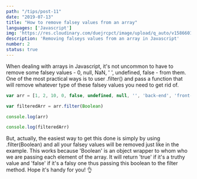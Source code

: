 ```yaml
---
path: "/tips/post-11"
date: "2019-07-13"
title: "How to remove falsey values from an array"
languages: ['Javascript']
img: 'https://res.cloudinary.com/duejrcpct/image/upload/q_auto/v1586601133/tips/11-1_xr4ck7.jpg'
description: 'Removing falseys values from an array in Javascript'
number: 2
status: true
---
```


When dealing with arrays in Javascript, it's not uncommon to have to remove some falsey values - 0, null, NaN, ' ', undefined, false - from them. One of the most practical ways is to user .filter() and pass a function that will remove whatever type of these falsey values you need to get rid of.

 ```javascript
var arr = [1, 2, 10, 0, false, undefined, null, '', 'back-end', 'front-end', 'fullstack']

var filteredArr = arr.filter(Boolean)

console.log(arr)

console.log(filteredArr)
 ```

But, actually, the easiest way to get this done is simply by using .filter(Boolean) and all your falsey values will be removed just like in the example. This works because 'Boolean' is an object wrapper to whom who we are passing each element of the array. It will return 'true' if it's a truthy value and 'false' if it's a falsy one thus passing this boolean to the filter method.
Hope it's handy for you! 👌
